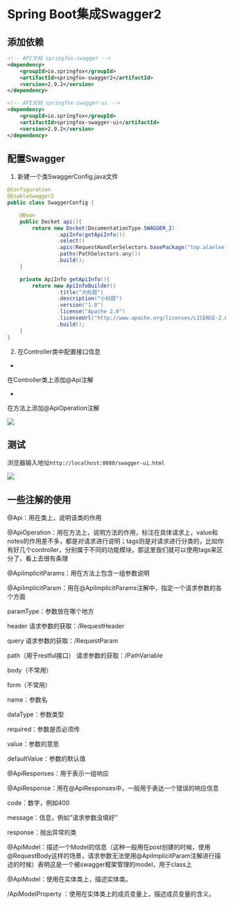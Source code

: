 # Spring Boot集成Swagger2

## 添加依赖

```xml
<!-- API文档 springfox-swagger -->
<dependency>
    <groupId>io.springfox</groupId>
    <artifactId>springfox-swagger2</artifactId>
    <version>2.9.2</version>
</dependency>

<!-- API文档 springfox-swagger-ui -->
<dependency>
    <groupId>io.springfox</groupId>
    <artifactId>springfox-swagger-ui</artifactId>
    <version>2.9.2</version>
</dependency>
```

## 配置Swagger

1. 新建一个类SwaggerConfig.java文件

```java
@Configuration
@EnableSwagger2
public class SwaggerConfig {

    @Bean
    public Docket api(){
        return new Docket(DocumentationType.SWAGGER_2)
                .apiInfo(getApiInfo())
                .select()
                .apis(RequestHandlerSelectors.basePackage("top.alanlee.template.controller"))
                .paths(PathSelectors.any())
                .build();
    }

    private ApiInfo getApiInfo(){
        return new ApiInfoBuilder()
                .title("大标题")
                .description("小标题")
                .version("1.0")
                .license("Apache 2.0")
                .licenseUrl("http://www.apache.org/licenses/LICENSE-2.0")
                .build();
    }
}
```

2. 在Controller类中配置接口信息

- 
在Controller类上添加@Api注解

- 
在方法上添加@ApiOperation注解

![](https://gitee.com/AlanLee97/public-asset/raw/master/note_images/image-20200518172339513.png#alt=image-20200518172339513)


## 测试

浏览器输入地址`http://localhost:8080/swagger-ui.html`

![](https://gitee.com/AlanLee97/public-asset/raw/master/note_images/image-20200518172715646.png#alt=image-20200518172715646)

## 一些注解的使用

@Api：用在类上，说明该类的作用

@ApiOperation：用在方法上，说明方法的作用，标注在具体请求上，value和notes的作用差不多，都是对请求进行说明；tags则是对请求进行分类的，比如你有好几个controller，分别属于不同的功能模块，那这里我们就可以使用tags来区分了，看上去很有条理

@ApiImplicitParams：用在方法上包含一组参数说明

@ApiImplicitParam：用在@ApiImplicitParams注解中，指定一个请求参数的各个方面

paramType：参数放在哪个地方

header 请求参数的获取：/RequestHeader

query 请求参数的获取：/RequestParam

path（用于restful接口） 请求参数的获取：/PathVariable

body（不常用）

form（不常用）

name：参数名

dataType：参数类型

required：参数是否必须传

value：参数的意思

defaultValue：参数的默认值

@ApiResponses：用于表示一组响应

@ApiResponse：用在@ApiResponses中，一般用于表达一个错误的响应信息

code：数字，例如400

message：信息，例如”请求参数没填好”

response：抛出异常的类

@ApiModel：描述一个Model的信息（这种一般用在post创建的时候，使用@RequestBody这样的场景，请求参数无法使用@ApiImplicitParam注解进行描述的时候）表明这是一个被swagger框架管理的model，用于class上

@ApiModel：使用在实体类上，描述实体类。

/ApiModelProperty ：使用在实体类上的成员变量上，描述成员变量的含义。 
